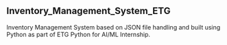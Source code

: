 ## Inventory_Management_System_ETG

Inventory Management System based on JSON file handling and built using Python as part of ETG Python for AI/ML Internship.
